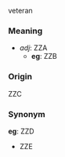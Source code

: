 veteran
### Meaning
+ _adj_: ZZA
    + __eg__: ZZB

### Origin

ZZC

### Synonym

__eg__: ZZD

+ ZZE


